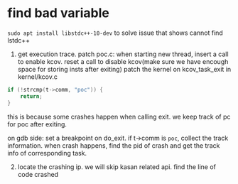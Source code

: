 # find bad variable

`sudo apt install libstdc++-10-dev` to solve issue that shows cannot find lstdc++

1. get execution trace.
patch poc.c: when starting new thread, insert a call to enable kcov. reset a call to disable kcov(make sure we have encough space for storing insts after exiting)
patch the kernel on kcov_task_exit in kernel/kcov.c
```c
if (!strcmp(t->comm, "poc")) {
    return;
}
```
this is because some crashes happen when calling exit. we keep track of pc for poc after exiting.

on gdb side:
set a breakpoint on do_exit. if t->comm is `poc`, collect the track information.
when crash happens, find the pid of crash and get the track info of corresponding task.

2. locate the crashing ip.
we will skip kasan related api.
find the line of code crashed
